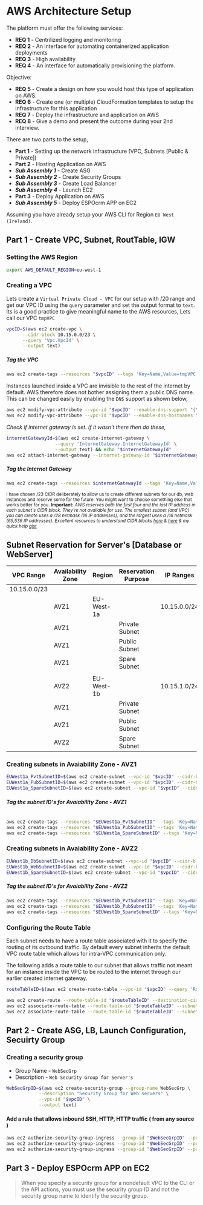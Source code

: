 # AWS Architecture Setup

The platform must offer the following services:
- **REQ 1** - Centrilized logging and monitoring
- **REQ 2** - An interface for automating containerized application deployments
- **REQ 3** - High availability
- **REQ 4** - An interface for automatically provisioning the platform.

Objective:
- **REQ 5** - Create a design on how you would host this type of application on AWS.
- **REQ 6** - Create one (or multiple) CloudFormation templates to setup the infrastructure for this application
- **REQ 7** - Deploy the infrastructure and application on AWS
- **REQ 8** - Give a demo and present the outcome during your 2nd interview.

There are two parts to the setup,
- **Part 1** - Setting up the network infrastructure (VPC, Subnets [Public & Private])
- **Part 2** - Hosting Application on AWS
- ***Sub Assembly 1*** - Create ASG
- ***Sub Assembly 2*** - Create Security Groups
- ***Sub Assembly 3*** - Create Load Balancer
- ***Sub Assembly 4*** - Launch EC2
- **Part 3** - Deploy Application on AWS
- ***Sub Assembly 5*** - Deploy ESPOcrm APP on EC2


Assuming you have already setup your AWS CLI for Region `EU West (Ireland)`.

## Part 1 - Create VPC, Subnet, RoutTable, IGW
### Setting the AWS Region
```sh
export AWS_DEFAULT_REGION=eu-west-1
```

### Creating a VPC
Lets create a `Virtual Private Cloud - VPC` for our setup with /20 range and get our VPC ID using the `query` parameter and set the output format to `text`. Its is a good practice to give meaningful name to the AWS resources, Lets call our VPC `tmpVPC`

```sh
vpcID=$(aws ec2 create-vpc \
      --cidr-block 10.15.0.0/23 \
      --query 'Vpc.VpcId' \
      --output text)
```
##### Tag the VPC
```sh
aws ec2 create-tags --resources "$vpcID" --tags 'Key=Name,Value=tmpVPC'
```

Instances launched inside a VPC are invisible to the rest of the internet by default. AWS therefore does not bother assigning them a public DNS name. This can be changed easily by enabling the `DNS` support as shown below,

```sh
aws ec2 modify-vpc-attribute --vpc-id "$vpcID" --enable-dns-support "{\"Value\":true}"
aws ec2 modify-vpc-attribute --vpc-id "$vpcID" --enable-dns-hostnames "{\"Value\":true}"
```

_Check if internet gateway is set. If it wasn't there then do these,_
```sh 
internetGatewayId=$(aws ec2 create-internet-gateway \
                  --query 'InternetGateway.InternetGatewayId' \
                  --output text) && echo "$internetGatewayId"
aws ec2 attach-internet-gateway --internet-gateway-id "$internetGatewayId" --vpc-id "$vpcID"
```

##### Tag the Internet Gateway

```sh
aws ec2 create-tags --resources $internetGatewayId --tags 'Key=Name,Value=tmpVPC-Internet-Gateway'
```

<sup>I have chosen /23 CIDR deliberately to allow us to create different subnets for our db, web instances and reserve some for the future. You might want to choose something else that works better for you. **Important:** _AWS reserves both the first four and the last IP address in each subnet's CIDR block. They're not available for use. The smallest subnet (and VPC) you can create uses a /28 netmask (16 IP addresses), and the largest uses a /16 netmask (65,536 IP addresses). Excellent resources to understand CIDR blocks [here](http://bradthemad.org/tech/notes/cidr_subnets.php) & [here](https://coderwall.com/p/ndm54w/creating-an-ec2-instance-in-a-vpc-with-the-aws-command-line-interface) & my quick help [gist](https://gist.github.com/miztiik/baecbaa67b1f10e38186d70e51c13a6c#file-cidr-ip-range)_<sup>

## Subnet Reservation for Server's [Database or WebServer]

| VPC Range    | Availability Zone  | Region        | Reservation Purpose | IP Ranges      | IP Range        |
|--------------|--------------------|---------------|---------------------|----------------|-----------------|
| 10.15.0.0/23 |                    |               |                     |                |                 |
|              | AVZ1               | EU-West-1a    |                     | 10.15.0.0/24   |                 |
|              | AVZ1               |               | Private Subnet      |                | 10.15.0.0/25    |
|              | AVZ1               |               | Public Subnet       |                | 10.15.0.128/26  |
|              | AVZ1               |               | Spare Subnet        |                |                 |
|              |                    |               |                     |                |                 |
|              | AVZ2               | EU-West-1b    |                     | 10.15.1.0/24   |                 |
|              | AVZ1               |               | Private Subnet      |                | 10.15.1.0/25    |
|              | AVZ1               |               | Public Subnet       |                | 10.15.1.128/26  |
|              | AVZ2               |               | Spare Subnet        |                |                 |


### Creating subnets in Avaiability Zone - AVZ1
```sh
EUWest1a_PvtSubnetID=$(aws ec2 create-subnet --vpc-id "$vpcID" --cidr-block 10.15.0.0/25 --availability-zone eu-west-1a --query 'Subnet.SubnetId' --output text)
EUWest1a_PubSubnetID=$(aws ec2 create-subnet --vpc-id "$vpcID" --cidr-block 10.15.0.128/26 --availability-zone eu-west-1a --query 'Subnet.SubnetId' --output text)
EUWest1a_SpareSubnetID=$(aws ec2 create-subnet --vpc-id "$vpcID" --cidr-block XX.XX.XX./XX --availability-zone eu-west-1a --query 'Subnet.SubnetId' --output text)
```
##### Tag the subnet ID's for Avaiability Zone - AVZ1
```sh

aws ec2 create-tags --resources "$EUWest1a_PvtSubnetID" --tags 'Key=Name,Value=az1-eu-west-1a-pvt-Subnet'
aws ec2 create-tags --resources "$EUWest1a_PubSubnetID" --tags 'Key=Name,Value=az1-eu-west-1a-pub-Subnet'
aws ec2 create-tags --resources "$EUWest1a_SpareSubnetID" --tags 'Key=Name,Value=az1-eu-west-1a-Spare-Subnet'

```

### Creating subnets in Avaiability Zone - AVZ2
```sh
EUWest1b_DbSubnetID=$(aws ec2 create-subnet --vpc-id "$vpcID" --cidr-block 10.15.1.0/25 --availability-zone eu-west-1b --query 'Subnet.SubnetId' --output text)
EUWest1b_WebSubnetID=$(aws ec2 create-subnet --vpc-id "$vpcID" --cidr-block 10.15.1.128/25 --availability-zone eu-west-1b --query 'Subnet.SubnetId' --output text)
EUWest1b_SpareSubnetID=$(aws ec2 create-subnet --vpc-id "$vpcID" --cidr-block XX.XX.XX./XX --availability-zone eu-west-1b --query 'Subnet.SubnetId' --output text)
```
##### Tag the subnet ID's for Avaiability Zone - AVZ2
```sh
aws ec2 create-tags --resources "$EUWest1b_PvtSubnetID" --tags 'Key=Name,Value=az1-eu-west-1c-Pvt-Subnet'
aws ec2 create-tags --resources "$EUWest1b_PubSubnetID" --tags 'Key=Name,Value=az1-eu-west-1c-Pub-Subnet'
aws ec2 create-tags --resources "$EUWest1b_SpareSubnetID" --tags 'Key=Name,Value=az1-eu-west-1c-Spare-Subnet'
```

### Configuring the Route Table
Each subnet needs to have a route table associated with it to specify the routing of its outbound traffic. By default every subnet inherits the default VPC route table which allows for intra-VPC communication only.

The following adds a route table to our subnet that allows traffic not meant for an instance inside the VPC to be routed to the internet through our earlier created internet gateway.

```sh
routeTableID=$(aws ec2 create-route-table --vpc-id "$vpcID" --query 'RouteTable.RouteTableId' --output text)

aws ec2 create-route --route-table-id "$routeTableID" --destination-cidr-block 0.0.0.0/0 --gateway-id "$internetGatewayId"
aws ec2 associate-route-table --route-table-id "$routeTableID" --subnet-id "$EUWest1a_WebSubnetID"
aws ec2 associate-route-table --route-table-id "$routeTableID" --subnet-id "$EUWest1b_WebSubnetID"
```

## Part 2 - Create ASG, LB, Launch Configuration, Secuirty Group
### Creating a security group
 - Group Name - `WebSecGrp`
 - Description - `Web Security Group for Server's`

```sh
WebSecGrpID=$(aws ec2 create-security-group --group-name WebSecGrp \
            --description "Security Group for Web servers" \
            --vpc-id "$vpcID" \
            --output text)
```

#### Add a rule that allows inbound SSH, HTTP, HTTP traffic ( from any source )

```sh
aws ec2 authorize-security-group-ingress --group-id "$WebSecGrpID" --protocol tcp --port 22 --cidr 0.0.0.0/0
aws ec2 authorize-security-group-ingress --group-id "$WebSecGrpID" --protocol tcp --port 80 --cidr 0.0.0.0/0
aws ec2 authorize-security-group-ingress --group-id "$WebSecGrpID" --protocol tcp --port 443 --cidr 0.0.0.0/0
```

## Part 3 - Deploy ESPOcrm APP on EC2

>When you specify a security group for a nondefault VPC to the CLI or the API actions, you must use the security group ID and not the security group name to identify the security group.
